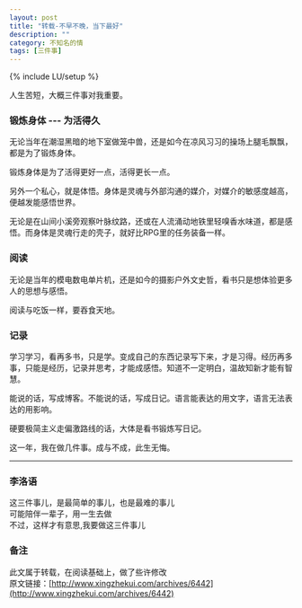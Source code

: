 ```yaml
---
layout: post
title: "转载-不早不晚，当下最好"
description: ""
category: 不知名的情
tags: [三件事]
---
```

{% include LU/setup %}

人生苦短，大概三件事对我重要。  

### 锻炼身体 --- 为活得久

无论当年在潮湿黑暗的地下室做笼中兽，还是如今在凉风习习的操场上腿毛飘飘，都是为了锻炼身体。  

锻炼身体是为了活得更好一点，活得更长一点。  

另外一个私心，就是体悟。身体是灵魂与外部沟通的媒介，对媒介的敏感度越高，便越发能感悟世界。  

无论是在山间小溪旁观察叶脉纹路，还或在人流涌动地铁里轻嗅香水味道，都是感悟。而身体是灵魂行走的壳子，就好比RPG里的任务装备一样。  

### 阅读

无论是当年的模电数电单片机，还是如今的摄影户外文史哲，看书只是想体验更多人的思想与感悟。

阅读与吃饭一样，要吞食天地。

### 记录

学习学习，看再多书，只是学。变成自己的东西记录写下来，才是习得。经历再多事，只能是经历，记录并思考，才能成感悟。知道不一定明白，温故知新才能有智慧。

能说的话，写成博客。不能说的话，写成日记。语言能表达的用文字，语言无法表达的用影响。

硬要极简主义走偏激路线的话，大体是看书锻炼写日记。

这一年，我在做几件事。成与不成，此生无悔。

---

### 李洛语
这三件事儿，是最简单的事儿，也是最难的事儿  
可能陪伴一辈子，用一生去做  
不过，这样才有意思,我要做这三件事儿

### 备注
此文属于转载，在阅读基础上，做了些许修改  
原文链接：[http://www.xingzhekui.com/archives/6442](http://www.xingzhekui.com/archives/6442)

